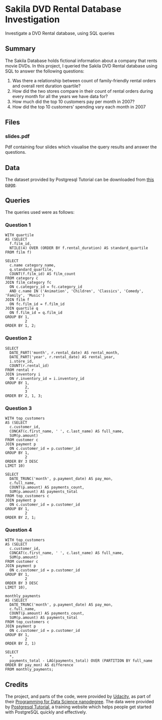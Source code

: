 # Sakila DVD Rental Database Investigation

Investigate a DVD Rental database, using SQL queries

## Summary

The Sakila Database holds fictional information about a company that rents movie DVDs. In this project, I queried the Sakila DVD Rental database using SQL to answer the following questions:

1. Was there a relationship between count of family-friendly rental orders and overall rent duration quartile?
2. How did the two stores compare in their count of rental orders during every month for all the years we have data for?
3. How much did the top 10 customers pay per month in 2007?
4. How did the top 10 customers’ spending vary each month in 2007

## Files

### slides.pdf

Pdf containing four slides which visualise the query results and answer the questions.

## Data

The dataset provided by Postgresql Tutorial can be downloaded from [this page](https://www.postgresqltutorial.com/postgresql-sample-database/).

## Queries

The queries used were as follows:

### Question 1
```
WITH quartile
AS (SELECT
  f.film_id,
  NTILE(4) OVER (ORDER BY f.rental_duration) AS standard_quartile
FROM film f)

SELECT
  c.name category_name,
  q.standard_quartile,
  COUNT(f.film_id) AS film_count
FROM category c
JOIN film_category fc
  ON c.category_id = fc.category_id
  AND c.name IN ('Animation', 'Children', 'Classics', 'Comedy', 'Family', 'Music')
JOIN film f
  ON fc.film_id = f.film_id
JOIN quartile q
  ON f.film_id = q.film_id
GROUP BY 1,
         2
ORDER BY 1, 2;
```

### Question 2
```
SELECT
  DATE_PART('month', r.rental_date) AS rental_month,
  DATE_PART('year', r.rental_date) AS rental_year,
  i.store_id,
  COUNT(r.rental_id)
FROM rental r
JOIN inventory i
  ON r.inventory_id = i.inventory_id
GROUP BY 1,
         2,
         3
ORDER BY 2, 1, 3;
```

### Question 3
```
WITH top_customers
AS (SELECT
  c.customer_id,
  CONCAT(c.first_name, ' ', c.last_name) AS full_name,
  SUM(p.amount)
FROM customer c
JOIN payment p
  ON c.customer_id = p.customer_id
GROUP BY 1,
         2
ORDER BY 3 DESC
LIMIT 10)

SELECT
  DATE_TRUNC('month', p.payment_date) AS pay_mon,
  c.full_name,
  COUNT(p.amount) AS payments_count,
  SUM(p.amount) AS payments_total
FROM top_customers c
JOIN payment p
  ON c.customer_id = p.customer_id
GROUP BY 1,
         2
ORDER BY 2, 1;
```

### Question 4
```
WITH top_customers
AS (SELECT
  c.customer_id,
  CONCAT(c.first_name, ' ', c.last_name) AS full_name,
  SUM(p.amount)
FROM customer c
JOIN payment p
  ON c.customer_id = p.customer_id
GROUP BY 1,
         2
ORDER BY 3 DESC
LIMIT 10),

monthly_payments
AS (SELECT
  DATE_TRUNC('month', p.payment_date) AS pay_mon,
  c.full_name,
  COUNT(p.amount) AS payments_count,
  SUM(p.amount) AS payments_total
FROM top_customers c
JOIN payment p
  ON c.customer_id = p.customer_id
GROUP BY 1,
         2
ORDER BY 2, 1)

SELECT
  *,
  payments_total - LAG(payments_total) OVER (PARTITION BY full_name ORDER BY pay_mon) AS difference
FROM monthly_payments;
```

## Credits
The project, and parts of the code, were provided by [Udacity](https://www.udacity.com), as part of their [Programming for Data Science nanodegree](https://www.udacity.com/course/programming-for-data-science-nanodegree--nd104). The data were provided by [Postgresql Tutorial](https://www.postgresqltutorial.com/postgresql-sample-database/), a training website which helps people get started with PostgreSQL quickly and effectively.

